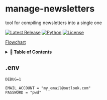 # manage-newsletters
tool for compiling newsletters into a single one

[![Latest Release](https://img.shields.io/github/release/ChristianPRO1982/ai-subject-monitoring-project.svg)](https://github.com/ChristianPRO1982/ai-subject-monitoring-project/releases/latest)
[![Python](https://img.shields.io/badge/python-3.10%2B-blue.svg)](https://www.python.org/)
[![License](https://img.shields.io/github/license/ChristianPRO1982/ai-subject-monitoring-project.svg)](https://github.com/ChristianPRO1982/ai-subject-monitoring-project/blob/main/LICENSE)

[Flowchart](https://github.com/ChristianPRO1982/ai-subject-monitoring-project?tab=readme-ov-file#MN-flowchart)

<details>
  <summary><strong>📌 Table of Contents</strong></summary>

  * [Legend](#legend)
  * [Global workflow](#global-workflow)

| Linux machine | Podcast Watchdog | Transcrib API | News sites | Manage newsletters | ChrisAI-research | Monitoring AI tools | newsletter | Global DB |
|---------------|------------------|---------------|------------|--------------------|------------------|---------------------|------------|-----------|
| [Linux machine](#linux-machine) | [Podcast Watchdog](#podcast-watchdog) | [Transcribe API](#transcribe-api) | [Scraping news sites](#scraping-news-sites) | [Manage newsletters](#manage-newsletters) | [ChrisAI-research](#chrisai-research) | [Monitoring AI tools](#monitoring-ai-tools) | [Global DB](#global-db) | [Newsletter](#newsletter) |
| [Linux crontab](#linux-crontab) | [Flowchart](#flowchart) |
| [Shell scripts](#shell-scripts) | [I/O API: transcription-API](#io-api-transcription-api) |
|| [I/O API: OpenAI API](#io-api-openai-api) |
</details>

## .env
```
DEBUG=1

EMAIL_ACCOUNT = "my_email@outlook.com"
PASSWORD = "pwd"
```
